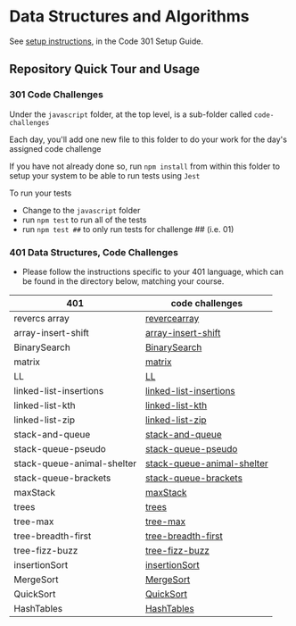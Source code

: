 # Data Structures and Algorithms

See [setup instructions](https://codefellows.github.io/setup-guide/code-301/3-code-challenges), in the Code 301 Setup Guide.

## Repository Quick Tour and Usage

### 301 Code Challenges

Under the `javascript` folder, at the top level, is a sub-folder called `code-challenges`

Each day, you'll add one new file to this folder to do your work for the day's assigned code challenge

If you have not already done so, run `npm install` from within this folder to setup your system to be able to run tests using `Jest`

To run your tests

- Change to the `javascript` folder
- run `npm test` to run all of the tests
- run `npm test ##` to only run tests for challenge ## (i.e. 01)

### 401 Data Structures, Code Challenges

- Please follow the instructions specific to your 401 language, which can be found in the directory below, matching your course.

| 401| code challenges |
| ----------- | ----------- |
| revercs array | [revercearray](./401challennging/array-reverse/README.md) |
|array-insert-shift | [array-insert-shift](./401challennging/array-insert-shift/README.md)|
|BinarySearch| [BinarySearch](./401challennging/BinarySearch/code3.md)|
|matrix| [matrix](./401challennging/Matrix/code4.md)|
|LL| [LL](./401challennging/linked-list/README.md)|
|linked-list-insertions| [linked-list-insertions](./401challennging/linked-list-insertions/README.md)|
|linked-list-kth| [linked-list-kth](./401challennging/linked-list-kth/README.md)|
|linked-list-zip| [linked-list-zip](./401challennging/linked-list-zip/README.md)|
|stack-and-queue| [stack-and-queue](./401challennging/stack-and-queue/README.md)|
|stack-queue-pseudo| [stack-queue-pseudo](./401challennging/stack-queue-pseudo/README.md)|
|stack-queue-animal-shelter| [stack-queue-animal-shelter](./401challennging/stack-queue-animal-shelter/README.md)|
|stack-queue-brackets| [stack-queue-brackets](./401challennging/stack-queue-brackets/README.md)|
|maxStack| [maxStack](./401challennging/maxStack/README.md)|
|trees| [trees](./401challennging/trees/README.md)|
|tree-max| [tree-max](./401challennging/tree-max/README.md)|
|tree-breadth-first| [tree-breadth-first](./401challennging/tree-breadth-first/README.md)|
|tree-fizz-buzz| [tree-fizz-buzz](./401challennging/tree-fizz-buzz/README.md)|
|insertionSort| [insertionSort](./401challennging/insertionSort/BLOG.md)|
|MergeSort| [MergeSort](./401challennging/MergeSort/BLOG.md)|
|QuickSort| [QuickSort](./401challennging/QuickSort/BLOG.md)|
|HashTables| [HashTables](./401challennging/HashTables/README.md)|
